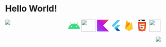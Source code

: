 # Hello World!  

 <img  align="left" src="https://github-readme-stats.vercel.app/api/top-langs/?username=gulshansutey&layout=compact" />
<p align="right">
 
 <img height="38" width="38" src="https://raw.githubusercontent.com/github/explore/80688e429a7d4ef2fca1e82350fe8e3517d3494d/topics/android/android.png" />
 <img height="38" width="48" src="https://user-images.githubusercontent.com/16316615/182093077-fd2efa34-a716-4ffe-b3cf-b56992fea824.png" /> 

 <img height="38" width="38" src="https://raw.githubusercontent.com/github/explore/80688e429a7d4ef2fca1e82350fe8e3517d3494d/topics/kotlin/kotlin.png" />
 <img height="38" width="38" src="https://raw.githubusercontent.com/github/explore/80688e429a7d4ef2fca1e82350fe8e3517d3494d/topics/flutter/flutter.png" />
 <img height="38" width="38" src="https://raw.githubusercontent.com/github/explore/80688e429a7d4ef2fca1e82350fe8e3517d3494d/topics/firebase/firebase.png" />
 <img height="38" width="38" src="https://raw.githubusercontent.com/github/explore/80688e429a7d4ef2fca1e82350fe8e3517d3494d/topics/html/html.png" /> 
  
<img height="38" width="38" src="https://user-images.githubusercontent.com/16316615/182091736-031723da-e062-498b-baff-d55fcc3a3c66.png" /> 

 

<p align="right">
<img src="https://komarev.com/ghpvc/?username=gulshansutey&label=Visitors" />
</p>


<!--
**gulshansutey/gulshansutey** is a ✨ _special_ ✨ repository because its `README.md` (this file) appears on your GitHub profile.

Here are some ideas to get you started:

- 🔭 I’m currently working on ...
- 🌱 I’m currently learning ...
- 👯 I’m looking to collaborate on ...
- 🤔 I’m looking for help with ...
- 💬 Ask me about ...
- 📫 How to reach me: ...
- 😄 Pronouns: ...
- ⚡ Fun fact: ...
-->
